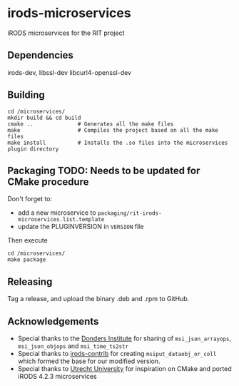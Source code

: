 # irods-microservices

iRODS microservices for the RIT project

## Dependencies

irods-dev, libssl-dev libcurl4-openssl-dev

## Building

```
cd /microservices/
mkdir build && cd build
cmake ..              # Generates all the make files
make                  # Compiles the project based on all the make files
make install          # Installs the .so files into the microservices plugin directory
```

## Packaging TODO: Needs to be updated for CMake procedure

Don't forget to:
* add a new microservice to `packaging/rit-irods-microservices.list.template`
* update the PLUGINVERSION in `VERSION` file

Then execute

```
cd /microservices/
make package
```

## Releasing

Tag a release, and upload the binary .deb and .rpm to GitHub.
 
## Acknowledgements
* Special thanks to the [Donders Institute](https://github.com/Donders-Institute) for sharing of `msi_json_arrayops`, `msi_json_objops` and `msi_time_ts2str`
* Special thanks to [irods-contrib](https://github.com/irods/contrib/tree/master/microservices/landing_zone_microservices/msiput_dataobj_or_coll) for creating `msiput_dataobj_or_coll` which formed the base for our modified version.
* Special thanks to [Utrecht University](https://github.com/UtrechtUniversity/irods-uu-microservices/tree/feature/irods-4.2.3) for inspiration on CMake and ported iRODS 4.2.3 microservices